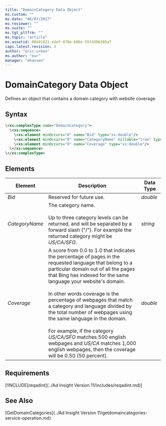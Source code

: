 ```yaml
---
title: "DomainCategory Data Object"
ms.custom: ""
ms.date: "06/07/2017"
ms.reviewer: ""
ms.suite: ""
ms.tgt_pltfrm: ""
ms.topic: "article"
ms.assetid: 98d41621-edef-470a-b96e-55f4306305a7
caps.latest.revision: 3
author: "eric-urban"
ms.author: "eur"
manager: "ehansen"
---
```

# DomainCategory Data Object
Defines an object that contains a domain category with website coverage. 

## Syntax

```xml
\<xs:complexType name="DomainCategory">
  \<xs:sequence>
    \<xs:element minOccurs="0" name="Bid" type="xs:double"/>
    \<xs:element minOccurs="0" name="CategoryName" nillable="true" type="xs:string"/>
    \<xs:element minOccurs="0" name="Coverage" type="xs:double"/>
  \</xs:sequence>
\</xs:complexType>
```

## <a name="Elements"></a>Elements

|Element|Description|Data Type|
|-----------|---------------|-------------|
|*Bid*|Reserved for future use.|*double*|
|*CategoryName*|The category name.<br/><br/>Up to three category levels can be returned, and will be separated by a forward slash ("/"). For example the returned category might be *US/CA/SFO*.|*string*|
|*Coverage*|A score from 0.0 to 1.0 that indicates the percentage of pages in the requested language that belong to a particular domain out of all the pages that Bing has indexed for the same language your website's domain.<br/><br/>In other words coverage is the percentage of webpages that match a category and language divided by the total number of webpages using the same language in the domain.<br/><br/>For example, if the category *US/CA/SFO* matches 500 english webpages and *US/CA* matches 1,000 english webpages, then the coverage will be 0.50 (50 percent).|*double*|

## Requirements
[!INCLUDE[reqadint](../Ad Insight Version 11/includes/reqadint.md)]

## See Also 
[GetDomainCategories](../Ad Insight Version 11/getdomaincategories-service-operation.md)

